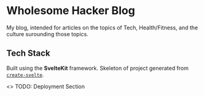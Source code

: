 # Wholesome Hacker Blog

My blog, intended for articles on the topics of Tech, Health/Fitness, and the culture surounding those
topics.

## Tech Stack
Built using the **SvelteKit** framework. Skeleton of project generated from [`create-svelte`](https://github.com/sveltejs/kit/tree/master/packages/create-svelte).

<> TODO: Deployment Section
